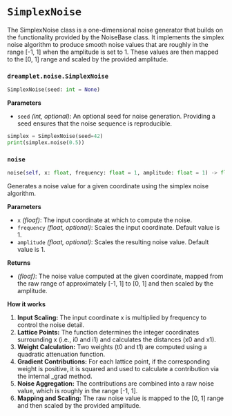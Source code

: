 # `SimplexNoise`

The SimplexNoise class is a one-dimensional noise generator that builds on the functionality provided by the NoiseBase class. It implements the simplex noise algorithm to produce smooth noise values that are roughly in the range [-1, 1] when the amplitude is set to 1. These values are then mapped to the [0, 1] range and scaled by the provided amplitude.

### <span class=class></span>`dreamplet.noise.SimplexNoise`

```py
SimplexNoise(seed: int = None)
```

<span class="param">**Parameters**</span>

- `seed` *(int, optional)*: An optional seed for noise generation. Providing a seed ensures that the noise sequence is reproducible.

```py
simplex = SimplexNoise(seed=42)
print(simplex.noise(0.5))
```

### <span class="meth"></span>`noise`

```py
noise(self, x: float, frequency: float = 1, amplitude: float = 1) -> float
```

Generates a noise value for a given coordinate using the simplex noise algorithm.

<span class="param">**Parameters**</span>

- `x` *(floaf)*: The input coordinate at which to compute the noise.
- `frequency` *(float, optional)*: Scales the input coordinate. Default value is 1.
- `amplitude` *(float, optional)*: Scales the resulting noise value. Default value is 1.

<span class="returns">**Returns**</span>

- *(floaf)*: The noise value computed at the given coordinate, mapped from the raw range of approximately [-1, 1] to [0, 1] and then scaled by the amplitude.

**How it works**

1. **Input Scaling:** The input coordinate x is multiplied by frequency to control the noise detail.
2. **Lattice Points:** The function determines the integer coordinates surrounding x (i.e., i0 and i1) and calculates the distances (x0 and x1).
3. **Weight Calculation:** Two weights (t0 and t1) are computed using a quadratic attenuation function.
4. **Gradient Contributions:** For each lattice point, if the corresponding weight is positive, it is squared and used to calculate a contribution via the internal _grad method.
5. **Noise Aggregation:** The contributions are combined into a raw noise value, which is roughly in the range [-1, 1].
6. **Mapping and Scaling:** The raw noise value is mapped to the [0, 1] range and then scaled by the provided amplitude.